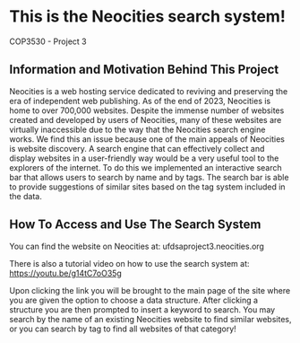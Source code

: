 <H1> This is the Neocities search system! </h1>
COP3530 - Project 3

## Information and Motivation Behind This Project

Neocities is a web hosting service dedicated to reviving and preserving the era of independent web publishing. As of the end of 2023, Neocities is home to over 700,000 websites. Despite the immense number of websites created and developed by users of Neocities, many of these websites are virtually inaccessible due to the way that the Neocities search engine works.
We find this an issue because one of the main appeals of Neocities is website discovery. A search engine that can effectively collect and display websites in a user-friendly way would be a very useful tool to the explorers of the internet.
To do this we implemented an interactive search bar that allows users to search by name and by tags. The search bar is able to provide suggestions of similar sites based on the tag system included in the data.

## How To Access and Use The Search System

You can find the website on Neocities at: ufdsaproject3.neocities.org

There is also a tutorial video on how to use the search system at: https://youtu.be/g14tC7oO35g

Upon clicking the link you will be brought to the main page of the site where you are given the option to choose a data structure. After clicking a structure you are then prompted to insert a keyword to search.
You may search by the name of an existing Neocities website to find similar websites, or you can search by tag to find all websites of that category!


